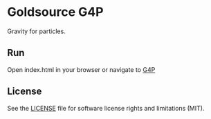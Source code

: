 # Goldsource G4P
Gravity for particles.

## Run
Open index.html in your browser or navigate to [G4P](https://rnd7.github.io/g4p/)

## License

See the [LICENSE](LICENSE.md) file for software license rights and limitations (MIT).

